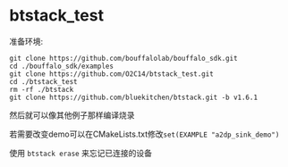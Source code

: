 # btstack_test
准备环境:
```
git clone https://github.com/bouffalolab/bouffalo_sdk.git
cd ./bouffalo_sdk/examples
git clone https://github.com/O2C14/btstack_test.git
cd ./btstack_test
rm -rf ./btstack
git clone https://github.com/bluekitchen/btstack.git -b v1.6.1
```
然后就可以像其他例子那样编译烧录

若需要改变demo可以在CMakeLists.txt修改`set(EXAMPLE "a2dp_sink_demo")`

使用 `btstack erase` 来忘记已连接的设备